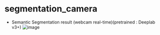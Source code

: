 # segmentation_camera
- Semantic Segmentation result (webcam real-time)(pretrained : Deeplab v3+)
![image](https://user-images.githubusercontent.com/90746233/142475653-e554f5a3-9e66-4dbb-b3b8-ae3399cc9fb1.png)
